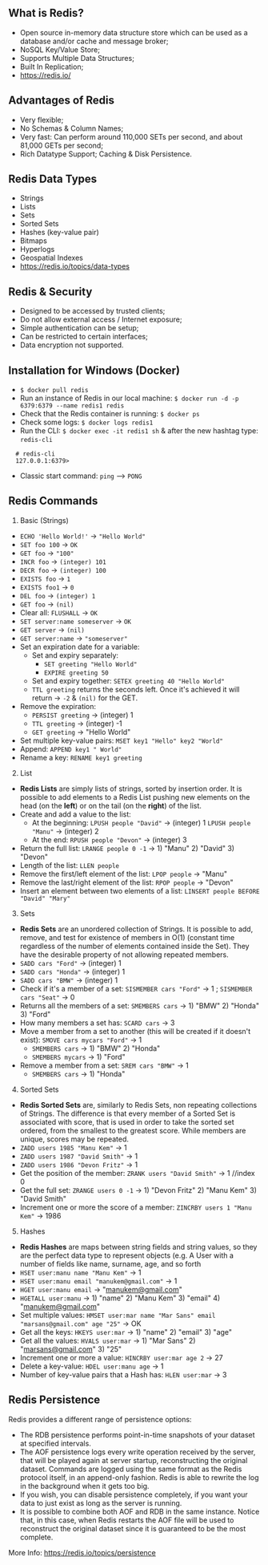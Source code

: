 ## What is Redis?

- Open source in-memory data structure store which can be used as a database and/or cache and message broker;
- NoSQL Key/Value Store;
- Supports Multiple Data Structures;
- Built In Replication;
- https://redis.io/

## Advantages of Redis

- Very flexible;
- No Schemas & Column Names;
- Very fast: Can perform around 110,000 SETs per second, and about 81,000 GETs per second;
- Rich Datatype Support;
  Caching & Disk Persistence.

## Redis Data Types

- Strings
- Lists
- Sets
- Sorted Sets
- Hashes (key-value pair)
- Bitmaps
- Hyperlogs
- Geospatial Indexes
- https://redis.io/topics/data-types

## Redis & Security

- Designed to be accessed by trusted clients;
- Do not allow external access / Internet exposure;
- Simple authentication can be setup;
- Can be restricted to certain interfaces;
- Data encryption not supported.

## Installation for Windows (Docker)

- `$ docker pull redis`
- Run an instance of Redis in our local machine: `$ docker run -d -p 6379:6379 --name redis1 redis`
- Check that the Redis container is running: `$ docker ps`
- Check some logs: `$ docker logs redis1`
- Run the CLI: `$ docker exec -it redis1 sh` & after the new hashtag type: `redis-cli`

```
  # redis-cli
  127.0.0.1:6379>
```

- Classic start command: `ping` --> `PONG`

## Redis Commands

1. Basic (Strings)

- `ECHO 'Hello World!'` -> `"Hello World"`
- `SET foo 100` -> `OK`
- `GET foo` -> `"100"`
- `INCR foo` -> `(integer) 101`
- `DECR foo` -> `(integer) 100`
- `EXISTS foo` -> `1`
- `EXISTS foo1` -> `0`
- `DEL foo` -> `(integer) 1`
- `GET foo` -> `(nil)`
- Clear all: `FLUSHALL` -> `OK`
- `SET server:name someserver` -> `OK`
- `GET server` -> `(nil)`
- `GET server:name` -> `"someserver"`
- Set an expiration date for a variable:
  - Set and expiry separately:
    - `SET greeting "Hello World"`
    - `EXPIRE greeting 50`
  - Set and expiry together: `SETEX greeting 40 "Hello World"`
  - `TTL greeting` returns the seconds left. Once it's achieved it will return -> `-2` & `(nil)` for the GET.
- Remove the expiration:
  - `PERSIST greeting` -> (integer) 1
  - `TTL greeting` -> (integer) -1
  - `GET greeting` -> "Hello World"
- Set multiple key-value pairs: `MSET key1 "Hello" key2 "World"`
- Append: `APPEND key1 " World"`
- Rename a key: `RENAME key1 greeting`

2. List

- **Redis Lists** are simply lists of strings, sorted by insertion order. It is possible to add elements to a Redis List pushing new elements on the head (on the **left**) or on the tail (on the **right**) of the list.
- Create and add a value to the list:
  - At the beginning:
    `LPUSH people "David"` -> (integer) 1
    `LPUSH people "Manu"` -> (integer) 2
  - At the end:
    `RPUSH people "Devon"` -> (integer) 3
- Return the full list: `LRANGE people 0 -1` -> 1) "Manu" 2) "David" 3) "Devon"
- Length of the list: `LLEN people`
- Remove the first/left element of the list: `LPOP people` -> "Manu"
- Remove the last/right element of the list: `RPOP people` -> "Devon"
- Insert an element between two elements of a list: `LINSERT people BEFORE "David" "Mary"`

3. Sets

- **Redis Sets** are an unordered collection of Strings. It is possible to add, remove, and test for existence of members in O(1) (constant time regardless of the number of elements contained inside the Set). They have the desirable property of not allowing repeated members.
- `SADD cars "Ford"` -> (integer) 1
- `SADD cars "Honda"` -> (integer) 1
- `SADD cars "BMW"` -> (integer) 1
- Check if it's a member of a set: `SISMEMBER cars "Ford"` -> 1 ; `SISMEMBER cars "Seat"` -> 0
- Returns all the members of a set: `SMEMBERS cars` -> 1) "BMW" 2) "Honda" 3) "Ford"
- How many members a set has: `SCARD cars` -> 3
- Move a member from a set to another (this will be created if it doesn't exist): `SMOVE cars mycars "Ford"` -> 1
  - `SMEMBERS cars` -> 1) "BMW" 2) "Honda"
  - `SMEMBERS mycars` -> 1) "Ford"
- Remove a member from a set: `SREM cars "BMW"` -> 1
  - `SMEMBERS cars` -> 1) "Honda"

4. Sorted Sets

- **Redis Sorted Sets** are, similarly to Redis Sets, non repeating collections of Strings. The difference is that every member of a Sorted Set is associated with score, that is used in order to take the sorted set ordered, from the smallest to the greatest score. While members are unique, scores may be repeated.
- `ZADD users 1985 "Manu Kem"` -> 1
- `ZADD users 1987 "David Smith"` -> 1
- `ZADD users 1986 "Devon Fritz"` -> 1
- Get the position of the member: `ZRANK users "David Smith"` -> 1 //index 0
- Get the full set: `ZRANGE users 0 -1` -> 1) "Devon Fritz" 2) "Manu Kem" 3) "David Smith"
- Increment one or more the score of a member: `ZINCRBY users 1 "Manu Kem"` -> 1986

5. Hashes

- **Redis Hashes** are maps between string fields and string values, so they are the perfect data type to represent objects (e.g. A User with a number of fields like name, surname, age, and so forth
- `HSET user:manu name "Manu Kem"` -> 1
- `HSET user:manu email "manukem@gmail.com"` -> 1
- `HGET user:manu email` -> "manukem@gmail.com"
- `HGETALL user:manu` -> 1) "name" 2) "Manu Kem" 3) "email" 4) "manukem@gmail.com"
- Set multiple values: `HMSET user:mar name "Mar Sans" email "marsans@gmail.com" age "25"` -> OK
- Get all the keys: `HKEYS user:mar` -> 1) "name" 2) "email" 3) "age"
- Get all the values: `HVALS user:mar` -> 1) "Mar Sans" 2) "marsans@gmail.com" 3) "25"
- Increment one or more a value: `HINCRBY user:mar age 2` -> 27
- Delete a key-value: `HDEL user:manu age` -> 1
- Number of key-value pairs that a Hash has: `HLEN user:mar` -> 3

## Redis Persistence

Redis provides a different range of persistence options:

- The RDB persistence performs point-in-time snapshots of your dataset at specified intervals.
- The AOF persistence logs every write operation received by the server, that will be played again at server startup, reconstructing the original dataset. Commands are logged using the same format as the Redis protocol itself, in an append-only fashion. Redis is able to rewrite the log in the background when it gets too big.
- If you wish, you can disable persistence completely, if you want your data to just exist as long as the server is running.
- It is possible to combine both AOF and RDB in the same instance. Notice that, in this case, when Redis restarts the AOF file will be used to reconstruct the original dataset since it is guaranteed to be the most complete.

More Info: https://redis.io/topics/persistence
